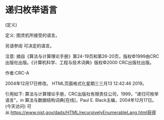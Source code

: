 # 递归枚举语言


(定义)



定义:
图灵机所接受的语言。



另请参阅
可决定的语言。



注意:
摘自《算法与计算理论手册》第24-19页和第26-20页，版权©1999由CRC出版社出版。《计算机科学、工程与技术词典》版权©2000 CRC出版社出版。


作者:CRC-A







2004年12月17日修改。
HTML页面格式化星期三三月13 12:42:46 2019。



引用如下:
算法与计算理论手册，CRC出版社有限责任公司，1999，“递归可枚举语言”，in
算法与数据结构词典[在线]，Paul E. Black主编，2004年12月17日。(今天访问)
可从:https://www.nist.gov/dads/HTML/recursivelyEnumerableLang.html获得